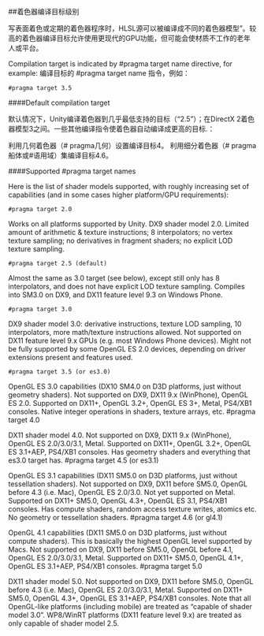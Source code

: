 ##着色器编译目标级别

写表面着色或定期的着色器程序时，HLSL源可以被编译成不同的着色器模型”。较高的着色器编译目标允许使用更现代的GPU功能，但可能会使材质不工作的老年人或平台。

Compilation target is indicated by #pragma target name directive, for example:
编译目标的 #pragma target name 指令，例如：

    #pragma target 3.5
    
####Default compilation target

默认情况下，Unity编译着色器到几乎最低支持的目标（“2.5”）；在DirectX 2着色器模型3之间。一些其他编译指令使着色器自动编译成更高的目标.：

利用几何着色器（# pragma几何）设置编译目标4。
利用细分着色器（# pragma船体或#语用域）集编译目标4.6。

####Supported #pragma target names

Here is the list of shader models supported, with roughly increasing set of capabilities (and in some cases higher platform/GPU requirements):

    #pragma target 2.0

Works on all platforms supported by Unity. DX9 shader model 2.0.
Limited amount of arithmetic & texture instructions; 8 interpolators; no vertex texture sampling; no derivatives in fragment shaders; no explicit LOD texture sampling.

    #pragma target 2.5 (default)

Almost the same as 3.0 target (see below), except still only has 8 interpolators, and does not have explicit LOD texture sampling.
Compiles into SM3.0 on DX9, and DX11 feature level 9.3 on Windows Phone.

    #pragma target 3.0

DX9 shader model 3.0: derivative instructions, texture LOD sampling, 10 interpolators, more math/texture instructions allowed.
Not supported on DX11 feature level 9.x GPUs (e.g. most Windows Phone devices).
Might not be fully supported by some OpenGL ES 2.0 devices, depending on driver extensions present and features used.

    #pragma target 3.5 (or es3.0)

OpenGL ES 3.0 capabilities (DX10 SM4.0 on D3D platforms, just without geometry shaders).
Not supported on DX9, DX11 9.x (WinPhone), OpenGL ES 2.0.
Supported on DX11+, OpenGL 3.2+, OpenGL ES 3+, Metal, PS4/XB1 consoles.
Native integer operations in shaders, texture arrays, etc.
    #pragma target 4.0

DX11 shader model 4.0.
Not supported on DX9, DX11 9.x (WinPhone), OpenGL ES 2.0/3.0/3.1, Metal.
Supported on DX11+, OpenGL 3.2+, OpenGL ES 3.1+AEP, PS4/XB1 consoles.
Has geometry shaders and everything that es3.0 target has.
    #pragma target 4.5 (or es3.1)

OpenGL ES 3.1 capabilities (DX11 SM5.0 on D3D platforms, just without tessellation shaders).
Not supported on DX9, DX11 before SM5.0, OpenGL before 4.3 (i.e. Mac), OpenGL ES 2.0/3.0. Not yet supported on Metal.
Supported on DX11+ SM5.0, OpenGL 4.3+, OpenGL ES 3.1, PS4/XB1 consoles.
Has compute shaders, random access texture writes, atomics etc. No geometry or tessellation shaders.
    #pragma target 4.6 (or gl4.1)

OpenGL 4.1 capabilities (DX11 SM5.0 on D3D platforms, just without compute shaders). This is basically the highest OpenGL level supported by Macs.
Not supported on DX9, DX11 before SM5.0, OpenGL before 4.1, OpenGL ES 2.0/3.0/3.1, Metal.
Supported on DX11+ SM5.0, OpenGL 4.1+, OpenGL ES 3.1+AEP, PS4/XB1 consoles.
    #pragma target 5.0

DX11 shader model 5.0.
Not supported on DX9, DX11 before SM5.0, OpenGL before 4.3 (i.e. Mac), OpenGL ES 2.0/3.0/3.1, Metal.
Supported on DX11+ SM5.0, OpenGL 4.3+, OpenGL ES 3.1+AEP, PS4/XB1 consoles.
Note that all OpenGL-like platforms (including mobile) are treated as “capable of shader model 3.0”. WP8/WinRT platforms (DX11 feature level 9.x) are treated as only capable of shader model 2.5.